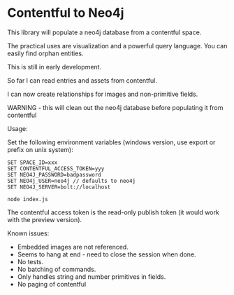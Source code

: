 Contentful to Neo4j
===================

This library will populate a neo4j database from a contentful space.

The practical uses are visualization and a powerful query language.
You can easily find orphan entities.

This is still in early development.

So far I can read entries and assets from contentful.

I can now create relationships for images and non-primitive fields. 

WARNING - this will clean out the neo4j database before populating it from contentful

Usage:

Set the following environment variables (windows version, use export or prefix on unix system):

``` 
SET SPACE_ID=xxx 
SET CONTENTFUL_ACCESS_TOKEN=yyy
SET NEO4J_PASSWORD=badpassword
SET NEO4j_USER=neo4j // defaults to neo4j 
SET NEO4J_SERVER=bolt://localhost 

node index.js
```

The contentful access token is the read-only publish token (it would work with the preview version).

Known issues:

- Embedded images are not referenced.
- Seems to hang at end - need to close the session when done.
- No tests.
- No batching of commands.
- Only handles string and number primitives in fields.
- No paging of contentful